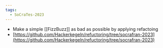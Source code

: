 ```yaml
---
tags:
  - SoCraTes-2023
---
```


- Make a simple [[FizzBuzz]] as bad as possible by applying refactoing
- [https://github.com/Hackerkegeln/refuctoring/tree/socrafran-2023](https://github.com/Hackerkegeln/refuctoring/tree/socrafran-2023)
